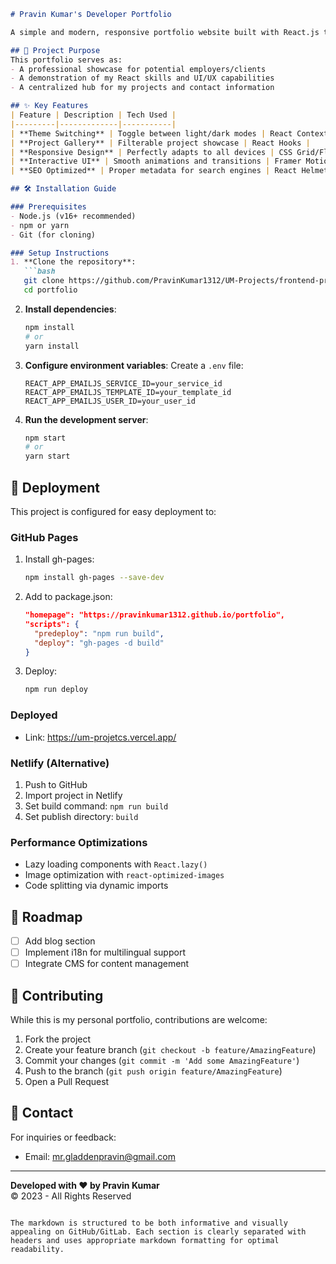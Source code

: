 ```markdown
# Pravin Kumar's Developer Portfolio

A simple and modern, responsive portfolio website built with React.js to showcase my skills, projects, and professional journey. Designed with developers in mind, this single-page application features smooth animations and customizable sections.

## 🎯 Project Purpose
This portfolio serves as:
- A professional showcase for potential employers/clients
- A demonstration of my React skills and UI/UX capabilities
- A centralized hub for my projects and contact information

## ✨ Key Features
| Feature | Description | Tech Used |
|---------|-------------|-----------|
| **Theme Switching** | Toggle between light/dark modes | React Context API |
| **Project Gallery** | Filterable project showcase | React Hooks |
| **Responsive Design** | Perfectly adapts to all devices | CSS Grid/Flexbox |
| **Interactive UI** | Smooth animations and transitions | Framer Motion |
| **SEO Optimized** | Proper metadata for search engines | React Helmet |

## 🛠️ Installation Guide

### Prerequisites
- Node.js (v16+ recommended)
- npm or yarn
- Git (for cloning)

### Setup Instructions
1. **Clone the repository**:
   ```bash
   git clone https://github.com/PravinKumar1312/UM-Projects/frontend-projects/portfolio.git
   cd portfolio
   ```

2. **Install dependencies**:
   ```bash
   npm install
   # or
   yarn install
   ```

3. **Configure environment variables**:
   Create a `.env` file:
   ```env
   REACT_APP_EMAILJS_SERVICE_ID=your_service_id
   REACT_APP_EMAILJS_TEMPLATE_ID=your_template_id
   REACT_APP_EMAILJS_USER_ID=your_user_id
   ```

4. **Run the development server**:
   ```bash
   npm start
   # or
   yarn start
   ```
   
## 🚀 Deployment
This project is configured for easy deployment to:

### GitHub Pages
1. Install gh-pages:
   ```bash
   npm install gh-pages --save-dev
   ```

2. Add to package.json:
   ```json
   "homepage": "https://pravinkumar1312.github.io/portfolio",
   "scripts": {
     "predeploy": "npm run build",
     "deploy": "gh-pages -d build"
   }
   ```

3. Deploy:
   ```bash
   npm run deploy
   ```

### Deployed
- Link: https://um-projetcs.vercel.app/

  
### Netlify (Alternative)
1. Push to GitHub
2. Import project in Netlify
3. Set build command: `npm run build`
4. Set publish directory: `build`


### Performance Optimizations
- Lazy loading components with `React.lazy()`
- Image optimization with `react-optimized-images`
- Code splitting via dynamic imports

## 📝 Roadmap
- [ ] Add blog section
- [ ] Implement i18n for multilingual support
- [ ] Integrate CMS for content management

## 🤝 Contributing
While this is my personal portfolio, contributions are welcome:
1. Fork the project
2. Create your feature branch (`git checkout -b feature/AmazingFeature`)
3. Commit your changes (`git commit -m 'Add some AmazingFeature'`)
4. Push to the branch (`git push origin feature/AmazingFeature`)
5. Open a Pull Request

## 📧 Contact
For inquiries or feedback:
- Email: mr.gladdenpravin@gmail.com

---

**Developed with ❤️ by Pravin Kumar**  
© 2023 - All Rights Reserved
```

The markdown is structured to be both informative and visually appealing on GitHub/GitLab. Each section is clearly separated with headers and uses appropriate markdown formatting for optimal readability.
